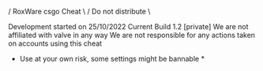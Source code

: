 / RoxWare csgo Cheat \ / Do not distribute \

Development started on  25/10/2022
Current Build 1.2 [private]
We are not affiliated with valve in any way
We are not responsible for any actions taken on accounts using this cheat

* Use at your own risk, some settings might be bannable *

